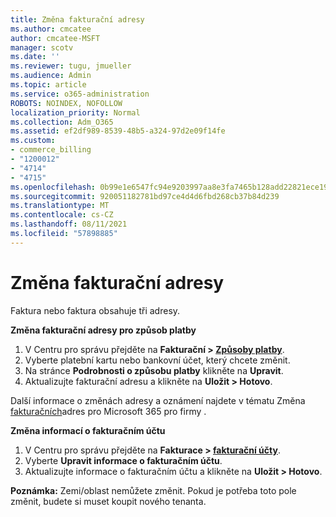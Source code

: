 ```yaml
---
title: Změna fakturační adresy
ms.author: cmcatee
author: cmcatee-MSFT
manager: scotv
ms.date: ''
ms.reviewer: tugu, jmueller
ms.audience: Admin
ms.topic: article
ms.service: o365-administration
ROBOTS: NOINDEX, NOFOLLOW
localization_priority: Normal
ms.collection: Adm_O365
ms.assetid: ef2df989-8539-48b5-a324-97d2e09f14fe
ms.custom:
- commerce_billing
- "1200012"
- "4714"
- "4715"
ms.openlocfilehash: 0b99e1e6547fc94e9203997aa8e3fa7465b128add22821ece190995d0aaf8f3f
ms.sourcegitcommit: 920051182781bd97ce4d4d6fbd268cb37b84d239
ms.translationtype: MT
ms.contentlocale: cs-CZ
ms.lasthandoff: 08/11/2021
ms.locfileid: "57898885"
---
```

# <a name="change-your-billing-address"></a>Změna fakturační adresy

Faktura nebo faktura obsahuje tři adresy.

**Změna fakturační adresy pro způsob platby**

1. V Centru pro správu přejděte na **Fakturační > [Způsoby platby](https://go.microsoft.com/fwlink/p/?linkid=2018806)**.
2. Vyberte platební kartu nebo bankovní účet, který chcete změnit.
3. Na stránce **Podrobnosti o způsobu platby** klikněte na **Upravit**.
4. Aktualizujte fakturační adresu a klikněte na **Uložit > Hotovo**.

Další informace o změnách adresy a oznámení najdete v tématu Změna [fakturačních](https://docs.microsoft.com/microsoft-365/commerce/billing-and-payments/change-your-billing-addresses)adres pro Microsoft 365 pro firmy .

**Změna informací o fakturačním účtu**

1. V Centru pro správu přejděte na **Fakturace > [fakturační účty](https://admin.microsoft.com/Adminportal/Home?source=applauncher#/BillingAccounts/billing-accounts)**.
2. Vyberte **Upravit informace o fakturačním účtu**.
3. Aktualizujte informace o fakturačním účtu a klikněte na **Uložit > Hotovo**.

**Poznámka:** Zemi/oblast nemůžete změnit. Pokud je potřeba toto pole změnit, budete si muset koupit nového tenanta.

